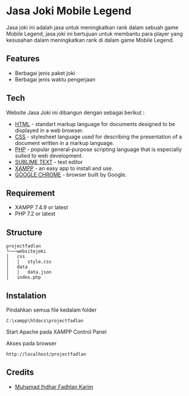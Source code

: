 # Jasa Joki Mobile Legend
Jasa joki ini adalah jasa untuk meningkatkan rank dalam sebuah game Mobile Legend, jasa joki ini bertujuan untuk membantu para player yang kesusahan dalam meningkatkan rank di dalam game Mobile Legend.

## Features
- Berbagai jenis paket joki
- Berbagai jenis waktu pengerjaan

## Tech
Website Jasa Joki ini dibangun dengan sebagai berikut :
* [HTML](https://developer.mozilla.org/en-US/docs/Web/HTML) - standart markup language for documents designed to be displayed in a web browser.
* [CSS](https://web.dev/learn/css/) - stylesheet language used for describing the presentation of a document written in a markup language.
* [PHP](www.php.net) - popular general-purpose scripting language that is especially suited to web development.
* [SUBLIME TEXT](https://www.sublimetext.com/) -  text editor
* [XAMPP](www.apachefriends.org) - an easy app to install and use.
* [GOOGLE CHROME](https://www.google.com/chrome/index.html) - browser built by Google.

## Requirement
* XAMPP 7.4.9 or latest
* PHP 7.2 or latest

## Structure
```
projectfadlan
└───websitejoki
│   css
│   │   style.css
│   data
│   │   data.json
│   index.php
```
## Instalation

Pindahkan semua file kedalam folder

    C:\xampp\htdocs\projectfadlan
    
Start Apache pada XAMPP Control Panel

Akses pada browser

    http://localhost/projectfadlan

## Credits

* [Muhamad Ihdhar Fadhlan Karim](https://www.instagram.com/fadlan2002/)